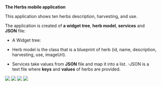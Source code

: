 **The Herbs mobile application**

This application shows ten herbs description, harvesting, and use.


The application is created of **a widget tree**, **herb model**, **services** and **JSON** file: 

- A Widget tree:

- Herb model is the class that is a blueprint of herb (id, name, description, harvesting, use, imageUrl).
- Services take values from **JSON** file and map it into a list.
-JSON is a text file where **keys** and **values** of herbs are provided. 


![](https://github.com/Laura555-p/herbs/blob/master/assets/images/herbs1.PNG)
![](https://github.com/Laura555-p/herbs/blob/master/assets/images/herbs2.PNG)
![](https://github.com/Laura555-p/herbs/blob/master/assets/images/herbs3.PNG)
![](https://github.com/Laura555-p/herbs/blob/master/assets/images/herbs4.PNG)
